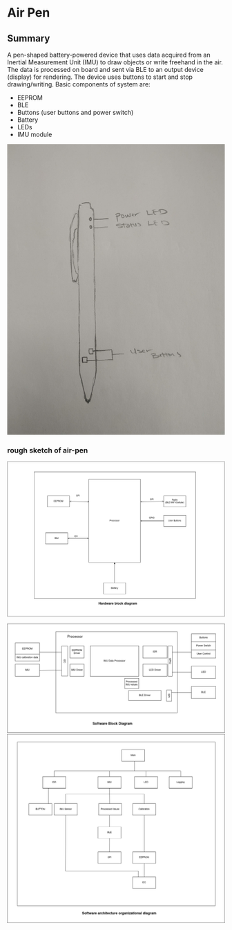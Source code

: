 # Air Pen

## Summary
A pen-shaped battery-powered device that uses data acquired from an Inertial Measurement Unit (IMU) to draw objects or write freehand in the air. The data is processed on board and sent via BLE to an output device (display) for rendering. The device uses buttons to start and stop drawing/writing. 
Basic components of system are:
- EEPROM
- BLE 
- Buttons (user buttons and power switch)
- Battery
- LEDs
- IMU module 

![alt text](https://github.com/Davidadebiyi/Making-Embedded-Systems-Course/blob/main/assignments/week-1/images/airpen.jpg)
### rough sketch of air-pen




![alt text](https://github.com/Davidadebiyi/Making-Embedded-Systems-Course/blob/main/assignments/week-1/images/hardware%20block%20diagram.drawio.png)

![alt text](https://github.com/Davidadebiyi/Making-Embedded-Systems-Course/blob/main/assignments/week-1/images/Software%20Block%20Diagram.drawio.png)
![alt text](https://github.com/Davidadebiyi/Making-Embedded-Systems-Course/blob/main/assignments/week-1/images/Hierarchy%20of%20Control.drawio.png)